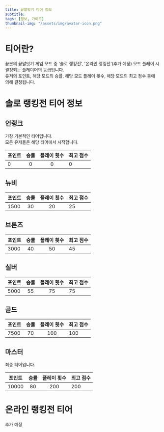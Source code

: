 ```yaml
---
title: 끝말잇기 티어 정보
subtitle: 
tags: [정보, 가이드]
thumbnail-img: "/assets/img/avatar-icon.png"
---
```


# 티어란?   

끝봇의 끝말잇기 게임 모드 중 '솔로 랭킹전', '온라인 랭킹전'(추가 예정) 모드 플레이 시 결정되는 플레이어의 등급입니다.   
유저의 포인트, 해당 모드의 승률, 해당 모드 플레이 횟수, 해당 모드의 최고 점수 등에 의해 결정됩니다.   

# 솔로 랭킹전 티어 정보
## 언랭크
가장 기본적인 티어입니다.   
모든 유저들은 해당 티어에서 시작합니다.   

| 포인트 | 승률  | 플레이 횟수 | 최고 점수 |
|-----|:---:|:------:|-------|
| 0   |  0  |   0    | 0     |

## 뉴비    

| 포인트  | 승률  | 플레이 횟수 | 최고 점수 |
|------|:---:|:------:|-------|
| 1500 | 30  |   20   | 25    |

## 브론즈     

| 포인트  | 승률  | 플레이 횟수 | 최고 점수 |
|------|:---:|:------:|-------|
| 3000 | 40  |   50   | 45    |

## 실버    

| 포인트  | 승률 | 플레이 횟수 | 최고 점수 |
|------|:---:|:------:|-------| 
| 5000 | 55 |   75   | 75    |

## 골드    

| 포인트  | 승률  | 플레이 횟수 | 최고 점수 |
|------|:---:|:------:|-------|
| 7500 | 70  |  100   | 100   |

## 마스터    
최종 티어입니다.    

| 포인트   | 승률  | 플레이 횟수 | 최고 점수 |
|-------|:---:|:------:|-------|
| 10000 | 80  |  200   | 200   |

# 온라인 랭킹전 티어
추가 예정